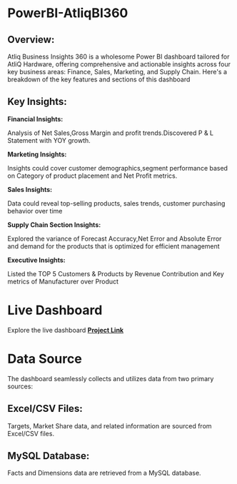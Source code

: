 # PowerBI-AtliqBI360
## Overview:

Atliq Business Insights 360 is a wholesome Power BI dashboard tailored for AtliQ Hardware, offering comprehensive and actionable insights across four key business areas: Finance, Sales, Marketing, and Supply Chain. Here's a breakdown of the key features and sections of this dashboard

## Key Insights:

**Financial Insights:**

Analysis of Net Sales,Gross Margin and profit trends.Discovered P & L Statement with YOY growth.

**Marketing Insights:**


Insights could cover customer demographics,segment performance based on Category of  product placement and Net Profit metrics.

**Sales Insights:**

Data could reveal top-selling products, sales trends, customer purchasing behavior over time

**Supply Chain Section Insights:**

Explored the variance of Forecast Accuracy,Net Error and Absolute Error and demand for the products that is optimized for efficient management

**Executive Insights:**

Listed the TOP 5 Customers & Products by Revenue Contribution and Key metrics of Manufacturer over Product

# Live Dashboard

Explore the live dashboard 
**[Project Link](https://app.powerbi.com/view?r=eyJrIjoiNjI4YWQwMDEtN2IyYS00MTY4LWFiMzMtZGI2MWI3YjNkZTI0IiwidCI6ImM2ZTU0OWIzLTVmNDUtNDAzMi1hYWU5LWQ0MjQ0ZGM1YjJjNCJ9)**

# Data Source
The dashboard seamlessly collects and utilizes data from two primary sources:

## Excel/CSV Files:

 Targets, Market Share data, and related information are sourced from Excel/CSV files.

## MySQL Database: 
Facts and Dimensions data are retrieved from a MySQL database.